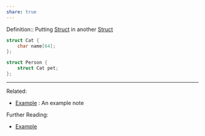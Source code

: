 ```yaml
---
share: true
---
```



Definition:: Putting [Struct](./Struct.md) in another [Struct](./Struct.md)

```c
struct Cat {
	char name[64];
};

struct Person {
	struct Cat pet;
};
```

---
Related:
- [Example](./Example.md) : An example note

Further Reading:
- [Example](./Example.md)
